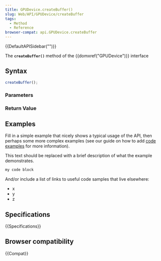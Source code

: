 ```yaml
---
title: GPUDevice.createBuffer()
slug: Web/API/GPUDevice/createBuffer
tags:
  - Method
  - Reference
browser-compat: api.GPUDevice.createBuffer
---
```

{{DefaultAPISidebar("")}}

The **`createBuffer()`** method of the {{domxref("GPUDevice")}} interface 

## Syntax

```js
createBuffer();
```

### Parameters



### Return Value



## Examples

Fill in a simple example that nicely shows a typical usage of the API, then perhaps some more complex examples (see our guide on how to add [code examples](/en-US/docs/MDN/Contribute/Structures/Code_examples) for more information).

This text should be replaced with a brief description of what the example demonstrates.

```js
my code block
```

And/or include a list of links to useful code samples that live elsewhere:

*   x
*   y
*   z

## Specifications

{{Specifications}}

## Browser compatibility

{{Compat}}

